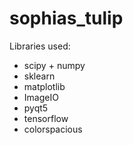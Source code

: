 # sophias_tulip

Libraries used: 
* scipy + numpy
* sklearn
* matplotlib
* ImageIO
* pyqt5
* tensorflow
* colorspacious
